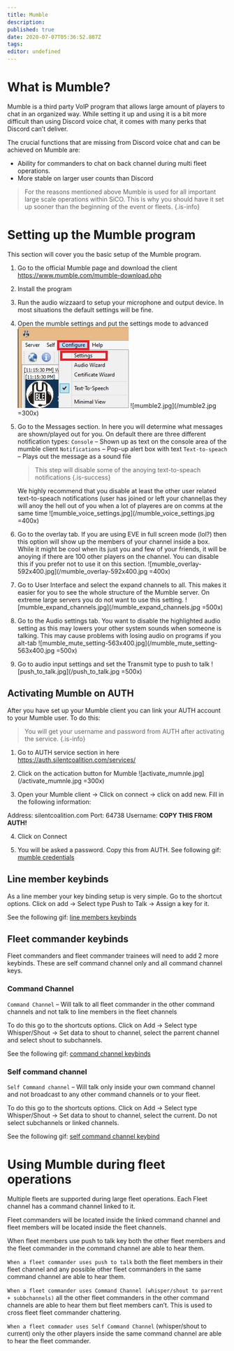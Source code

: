```yaml
---
title: Mumble
description: 
published: true
date: 2020-07-07T05:36:52.887Z
tags: 
editor: undefined
---
```


# What is Mumble?
Mumble is a third party VoIP program that allows large amount of players to chat in an organized way. While setting it up and using it is a bit more difficult than using Discord voice chat, it comes with many perks that Discord can’t deliver.

The crucial functions that are missing from Discord voice chat and can be achieved on Mumble are: 
- Ability for commanders to chat on back channel during multi fleet operations.
- More stable on larger user counts than Discord

> For the reasons mentioned above Mumble is used for all important large scale operations within SiCO. This is why you should have it set up sooner than the beginning of the event or fleets.
{.is-info}

# Setting up the Mumble program
This section will cover you the basic setup of the Mumble program.

1. Go to the official Mumble page and download the client https://www.mumble.com/mumble-download.php

2. Install the program

3. Run the audio wizzaard to setup your microphone and output device. In most situations the default settings will be fine.

4. Open the mumble settings and put the settings mode to advanced
![mumnle1.jpg](/mumnle1.jpg)
![mumble2.jpg](/mumble2.jpg =300x)

5. Go to the Messages section. In here you will determine what messages are shown/played out for you. On default there are three different notification types:
	`Console` – Shown up as text on the console area of the mumble client
	`Notifications` – Pop-up alert box with text
	`Text-to-speach` – Plays out the message as a sound file

	> This step will disable some of the anoying text-to-speach notifications
{.is-success}

	We highly recommend that you disable at least the other user related  text-to-speach notifications (user has joined or left your channel)as they will anoy the hell out of you when a lot of playeres are on comms at the same time
  ![mumble_voice_settings.jpg](/mumble_voice_settings.jpg =400x)

6. Go to the overlay tab. If you are using EVE in full screen mode (lol?) then this option will show up the members of your channel inside a box. While it might be cool when its just you and few of your friends, it will be anoying if there are 100 other players on the channel. You can disable this if you prefer not to use it on this section.
![mumble_overlay-592x400.jpg](/mumble_overlay-592x400.jpg =400x)

7. Go to User Interface and select the expand channels to all. This makes it easier for you to see the whole structure of the Mumble server. On extreme large servers you do not want to use this setting.
![mumble_expand_channels.jpg](/mumble_expand_channels.jpg =500x)

8. Go to the Audio settings tab. You want to disable the highlighted audio setting as this may lowers your other system sounds when someone is talking. This may cause problems with losing audio on programs if you alt-tab 
![mumble_mute_setting-563x400.jpg](/mumble_mute_setting-563x400.jpg =500x)
9. Go to audio input settings and set the Transmit type to push to talk
![push_to_talk.jpg](/push_to_talk.jpg =500x)

## Activating Mumble on AUTH
After you have set up your Mumble client you can link your AUTH account to your Mumble user. To do this:

> You will get your username and password from AUTH after activating the service.
{.is-info}


1. Go to AUTH service section in here https://auth.silentcoalition.com/services/

2. Click on the actication button for Mumble
![activate_mumnle.jpg](/activate_mumnle.jpg =300x)
3. Open your Mumble client -> Click on connect -> click on add new. Fill in the following information:
	
  Address: silentcoalition.com
	Port: 64738
	Username: **COPY THIS FROM AUTH!**

4. Click on Connect

5. You will be asked a password. Copy this from AUTH. See following gif: [mumble credentials](/mumble_auth_activation-722x400.gif)

## Line member keybinds
As a line member your key binding setup is very simple. Go to the shortcut options. Click on add -> Select type Push to Talk -> Assign a key for it.

See the following gif: [line members keybinds](/mumble_keybind-577x400.gif)

## Fleet commander keybinds
Fleet commanders and fleet commander trainees will need to add 2 more keybinds. These are self command channel only and all command channel keys.

### Command Channel
`Command Channel` – Will talk to all fleet commander in the other command channels and not talk to line members in the fleet channels

To do this go to the shortcuts options. Click on Add -> Select type Whisper/Shout -> Set data to shout to channel, select the parrent channel and select shout to subchannels.

See the following gif: [command channel keybinds](/mumble_command_sewhisper-577x400.gif)

### Self command channel
`Self Command channel` – Will talk only inside your own command channel and not broadcast to any other command channels or to your fleet.

To do this go to the shortcuts options. Click on Add -> Select type Whisper/Shout -> Set data to shout to channel, select the current. Do not select subchannels or linked channels.

See the following gif: [self command channel keybind](/mumble_self_whisper-577x400.gif)

# Using Mumble during fleet operations

Multiple fleets are supported during large fleet operations. Each Fleet channel has a command channel linked to it.

Fleet commanders will be located inside the linked command channel and fleet members will be located inside the fleet channels.

When fleet members use push to talk key both the other fleet members and the fleet commander in the command channel are able to hear them.

`When a fleet commander uses push to talk` both the fleet members in their fleet channel and any possible other fleet commanders in the same command channel are able to hear them.

`When a fleet commander uses Command Channel (whisper/shout to parrent + subbchannels)` all the other fleet commanders in the other command channels are able to hear them but fleet members can’t. This is used to cross fleet fleet commander chattering.

`When a fleet commader uses Self Command Channel` (whisper/shout to current) only the other players inside the same command channel are able to hear the fleet commander.
